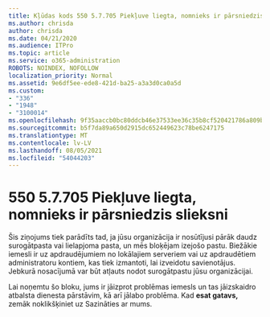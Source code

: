 ```yaml
---
title: Kļūdas kods 550 5.7.705 Piekļuve liegta, nomnieks ir pārsniedzis slieksni
ms.author: chrisda
author: chrisda
ms.date: 04/21/2020
ms.audience: ITPro
ms.topic: article
ms.service: o365-administration
ROBOTS: NOINDEX, NOFOLLOW
localization_priority: Normal
ms.assetid: 9e6df5ee-ede8-421d-ba25-a3a3d0ca0a5d
ms.custom:
- "336"
- "1948"
- "3100014"
ms.openlocfilehash: 9f35aaccb0bc80ddcb46e37533ee36c35b8cf520421786a809b28cfa70e16391
ms.sourcegitcommit: b5f7da89a650d2915dc652449623c78be6247175
ms.translationtype: MT
ms.contentlocale: lv-LV
ms.lasthandoff: 08/05/2021
ms.locfileid: "54044203"
---
```

# <a name="550-57705-access-denied-tenant-has-exceeded-threshold"></a>550 5.7.705 Piekļuve liegta, nomnieks ir pārsniedzis slieksni

Šis ziņojums tiek parādīts tad, ja jūsu organizācija ir nosūtījusi pārāk daudz surogātpasta vai lielapjoma pasta, un mēs bloķējam izejošo pastu.
Biežākie iemesli ir uz apdraudējumiem no lokālajiem serveriem vai uz apdraudētiem administratoru kontiem, kas tiek izmantoti, lai izveidotu savienotājus. Jebkurā nosacījumā var būt atļauts nodot surogātpastu jūsu organizācijai.

Lai noņemtu šo bloku, jums ir jāizprot problēmas iemesls un tas jāizskaidro atbalsta dienesta pārstāvim, kā arī jālabo problēma.
Kad **esat gatavs,** zemāk noklikšķiniet uz Sazināties ar mums.
